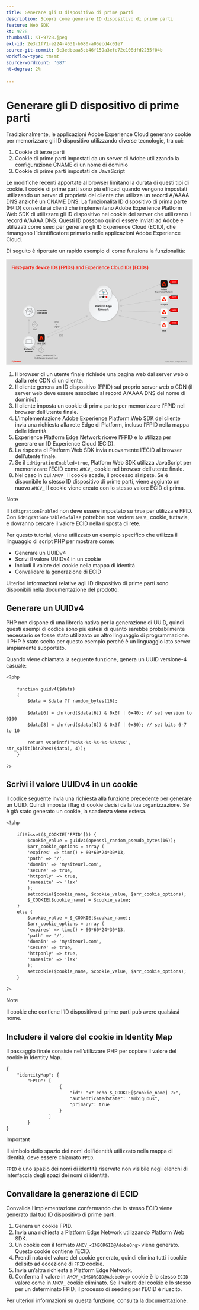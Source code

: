 ```yaml
---
title: Generare gli D dispositivo di prime parti
description: Scopri come generare ID dispositivo di prime parti
feature: Web SDK
kt: 9728
thumbnail: KT-9728.jpeg
exl-id: 2e3c1f71-e224-4631-b680-a05ecd4c01e7
source-git-commit: 0c3edbeaa5cb46f159a3efe72c108dfd2235f04b
workflow-type: tm+mt
source-wordcount: '687'
ht-degree: 2%

---
```


# Generare gli D dispositivo di prime parti

Tradizionalmente, le applicazioni Adobe Experience Cloud generano cookie per memorizzare gli ID dispositivo utilizzando diverse tecnologie, tra cui:

1. Cookie di terze parti
1. Cookie di prime parti impostati da un server di Adobe utilizzando la configurazione CNAME di un nome di dominio
1. Cookie di prime parti impostati da JavaScript

Le modifiche recenti apportate al browser limitano la durata di questi tipi di cookie. I cookie di prime parti sono più efficaci quando vengono impostati utilizzando un server di proprietà del cliente che utilizza un record A/AAAA DNS anziché un CNAME DNS. La funzionalità ID dispositivo di prima parte (FPID) consente ai clienti che implementano Adobe Experience Platform Web SDK di utilizzare gli ID dispositivo nei cookie dei server che utilizzano i record A/AAAA DNS. Questi ID possono quindi essere inviati ad Adobe e utilizzati come seed per generare gli ID Experience Cloud (ECID), che rimangono l’identificatore primario nelle applicazioni Adobe Experience Cloud.

Di seguito è riportato un rapido esempio di come funziona la funzionalità:

![ID dispositivo di prime parti (FPID) e ID Experience Cloud (ECID)](../assets/kt-9728.png)

1. Il browser di un utente finale richiede una pagina web dal server web o dalla rete CDN di un cliente.
1. Il cliente genera un ID dispositivo (FPID) sul proprio server web o CDN (il server web deve essere associato al record A/AAAA DNS del nome di dominio).
1. Il cliente imposta un cookie di prima parte per memorizzare l’FPID nel browser dell’utente finale.
1. L’implementazione Adobe Experience Platform Web SDK del cliente invia una richiesta alla rete Edge di Platform, incluso l’FPID nella mappa delle identità.
1. Experience Platform Edge Network riceve l’FPID e lo utilizza per generare un ID Experience Cloud (ECID).
1. La risposta di Platform Web SDK invia nuovamente l’ECID al browser dell’utente finale.
1. Se il `idMigrationEnabled=true`, Platform Web SDK utilizza JavaScript per memorizzare l’ECID come `AMCV_` cookie nel browser dell’utente finale.
1. Nel caso in cui `AMCV_` il cookie scade, il processo si ripete. Se è disponibile lo stesso ID dispositivo di prime parti, viene aggiunto un nuovo `AMCV_` Il cookie viene creato con lo stesso valore ECID di prima.

>[!NOTE]
>
>Il `idMigrationEnabled` non deve essere impostato su `true` per utilizzare FPID. Con `idMigrationEnabled=false` potrebbe non vedere `AMCV_` cookie, tuttavia, e dovranno cercare il valore ECID nella risposta di rete.


Per questo tutorial, viene utilizzato un esempio specifico che utilizza il linguaggio di script PHP per mostrare come:

* Generare un UUIDv4
* Scrivi il valore UUIDv4 in un cookie
* Includi il valore del cookie nella mappa di identità
* Convalidare la generazione di ECID

Ulteriori informazioni relative agli ID dispositivo di prime parti sono disponibili nella documentazione del prodotto.

## Generare un UUIDv4

PHP non dispone di una libreria nativa per la generazione di UUID, quindi questi esempi di codice sono più estesi di quanto sarebbe probabilmente necessario se fosse stato utilizzato un altro linguaggio di programmazione. Il PHP è stato scelto per questo esempio perché è un linguaggio lato server ampiamente supportato.


Quando viene chiamata la seguente funzione, genera un UUID versione-4 casuale:

```
<?php
    
    function guidv4($data)
    {
        $data = $data ?? random_bytes(16);

        $data[6] = chr(ord($data[6]) & 0x0f | 0x40); // set version to 0100
        $data[8] = chr(ord($data[8]) & 0x3f | 0x80); // set bits 6-7 to 10

        return vsprintf('%s%s-%s-%s-%s-%s%s%s', str_split(bin2hex($data), 4));
    }

?>
```

## Scrivi il valore UUIDv4 in un cookie

Il codice seguente invia una richiesta alla funzione precedente per generare un UUID. Quindi imposta i flag di cookie decisi dalla tua organizzazione. Se è già stato generato un cookie, la scadenza viene estesa.

```
<?php

    if(!isset($_COOKIE['FPID'])) {
        $cookie_value = guidv4(openssl_random_pseudo_bytes(16));        
        $arr_cookie_options = array (
        'expires' => time() + 60*60*24*30*13,
        'path' => '/',
        'domain' => 'mysiteurl.com',
        'secure' => true,
        'httponly' => true,
        'samesite' => 'lax'
        );
        setcookie($cookie_name, $cookie_value, $arr_cookie_options);
        $_COOKIE[$cookie_name] = $cookie_value;
    }
    else {
        $cookie_value = $_COOKIE[$cookie_name];
        $arr_cookie_options = array (
        'expires' => time() + 60*60*24*30*13,
        'path' => '/',
        'domain' => 'mysiteurl.com',
        'secure' => true,
        'httponly' => true,
        'samesite' => 'lax'
        );
        setcookie($cookie_name, $cookie_value, $arr_cookie_options);
    }

?>
```

>[!NOTE]
>
>Il cookie che contiene l’ID dispositivo di prime parti può avere qualsiasi nome.

## Includere il valore del cookie in Identity Map

Il passaggio finale consiste nell’utilizzare PHP per copiare il valore del cookie in Identity Map.


```
{
    "identityMap": {
        "FPID": [
                    {
                        "id": "<? echo $_COOKIE[$cookie_name] ?>",
                        "authenticatedState": "ambiguous",
                        "primary": true
                    }
                ]
        }
}
```

>[!IMPORTANT]
>
>Il simbolo dello spazio dei nomi dell’identità utilizzato nella mappa di identità, deve essere chiamato `FPID`.
>
> `FPID` è uno spazio dei nomi di identità riservato non visibile negli elenchi di interfaccia degli spazi dei nomi di identità.


## Convalidare la generazione di ECID

Convalida l’implementazione confermando che lo stesso ECID viene generato dal tuo ID dispositivo di prime parti:

1. Genera un cookie FPID.
1. Invia una richiesta a Platform Edge Network utilizzando Platform Web SDK.
1. Un cookie con il formato `AMCV_<IMSORGID@AdobeOrg>` viene generato. Questo cookie contiene l’ECID.
1. Prendi nota del valore del cookie generato, quindi elimina tutti i cookie del sito ad eccezione di `FPID` cookie.
1. Invia un’altra richiesta a Platform Edge Network.
1. Conferma il valore in `AMCV_<IMSORGID@AdobeOrg>` cookie è lo stesso `ECID` valore come in `AMCV_` cookie eliminato. Se il valore del cookie è lo stesso per un determinato FPID, il processo di seeding per l’ECID è riuscito.

Per ulteriori informazioni su questa funzione, consulta [la documentazione](https://experienceleague.adobe.com/docs/experience-platform/edge/identity/first-party-device-ids.html).
